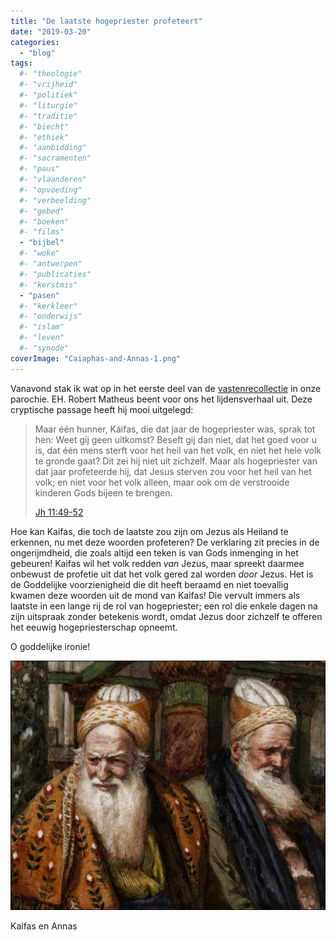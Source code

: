 ```yaml
---
title: "De laatste hogepriester profeteert"
date: "2019-03-20"
categories: 
  - "blog"
tags:
  #- "theologie"
  #- "vrijheid"
  #- "politiek"
  #- "liturgie"
  #- "traditie"
  #- "biecht"
  #- "ethiek"
  #- "aanbidding"
  #- "sacramenten"
  #- "paus"
  #- "vlaanderen"
  #- "opvoeding"
  #- "verbeelding"
  #- "gebed"
  #- "boeken"
  #- "films"
  - "bijbel"
  #- "woke"
  #- "antwerpen"
  #- "publicaties"
  #- "kerstmis"
  - "pasen"
  #- "kerkleer"
  #- "onderwijs"
  #- "islam"
  #- "leven"
  #- "synode"
coverImage: "Caiaphas-and-Annas-1.png"
---
```


Vanavond stak ik wat op in het eerste deel van de [vastenrecollectie](https://www.kerknet.be/parochie-heilig-hart-van-jezus-antwerpen/evenement/vastenbezinning-elke-woensdag-om-18u30) in onze parochie. EH. Robert Matheus beent voor ons het lijdensverhaal uit. Deze cryptische passage heeft hij mooi uitgelegd:  

> Maar één hunner, Káifas, die dat jaar de hogepriester was, sprak tot hen: Weet gij geen uitkomst? Beseft gij dan niet, dat het goed voor u is, dat één mens sterft voor het heil van het volk, en niet het hele volk te gronde gaat? Dit zei hij niet uit zichzelf. Maar als hogepriester van dat jaar profeteerde hij, dat Jesus sterven zou voor het heil van het volk; en niet voor het volk alleen, maar ook om de verstrooide kinderen Gods bijeen te brengen.
> 
> [Jh 11:49-52](http://alledaags.gelovenleren.net/lectionarium?language=nl&bibleref=Joh+11:49-52)

Hoe kan Kaifas, die toch de laatste zou zijn om Jezus als Heiland te erkennen, nu met deze woorden profeteren? De verklaring zit precies in de ongerijmdheid, die zoals altijd een teken is van Gods inmenging in het gebeuren! Kaifas wil het volk redden _van_ Jezus, maar spreekt daarmee onbewust de profetie uit dat het volk gered zal worden _door_ Jezus. Het is de Goddelijke voorzienigheid die dit heeft beraamd en niet toevallig kwamen deze woorden uit de mond van Kaifas! Die vervult immers als laatste in een lange rij de rol van hogepriester; een rol die enkele dagen na zijn uitspraak zonder betekenis wordt, omdat Jezus door zichzelf te offeren het eeuwig hogepriesterschap opneemt.

O goddelijke ironie!

![](images/Caiaphas-and-Annas-700x554.png)

Kaifas en Annas
